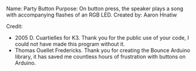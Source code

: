 Name: Party Button
Purpose: On button press, the speaker plays a song with accompanying flashes of
an RGB LED.
Created by: Aaron Hnatiw

Credit: 
- 2005 D. Cuartielles for K3. Thank you for the public use of your code,
I could not have made this program without it.
- Thomas Ouellet Fredericks. Thank you for creating the Bounce Arduino library,
it has saved me countless hours of frustration with buttons on Arduino.
